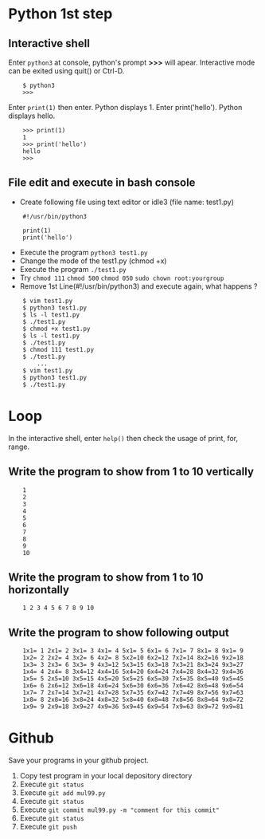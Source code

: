 # Python 1st step

## Interactive shell
Enter `python3` at console, python's prompt **>>>** will apear. Interactive mode can be exited using quit() or Ctrl-D.

```
    $ python3
    >>>
```

Enter `print(1)` then enter. Python displays 1. Enter print('hello'). Python displays hello.

```
    >>> print(1)
    1
    >>> print('hello')
    hello
    >>> 
```

## File edit and execute in bash console
- Create following file using text editor or idle3 (file name: test1.py)

```
    #!/usr/bin/python3
    
    print(1)
    print('hello')
```

- Execute the program `python3 test1.py`
- Change the mode of the test1.py (chmod +x)
- Execute the program `./test1.py`
- Try `chmod 111` `chmod 500` `chmod 050` `sudo chown root:yourgroup`
- Remove 1st Line(#!/usr/bin/python3) and execute again, what happens ?
```
    $ vim test1.py
    $ python3 test1.py 
    $ ls -l test1.py
    $ ./test1.py
    $ chmod +x test1.py
    $ ls -l test1.py
    $ ./test1.py
    $ chmod 111 test1.py
    $ ./test1.py
        ...
    $ vim test1.py
    $ python3 test1.py 
    $ ./test1.py
```

# Loop
In the interactive shell, enter `help()` then check the usage of print, for, range.

## Write the program to show from 1 to 10 vertically

```
    1
    2
    3
    4
    5
    6
    7
    8
    9
    10
```

## Write the program to show from 1 to 10 horizontally

```
    1 2 3 4 5 6 7 8 9 10
```

## Write the program to show following output

```
    1x1= 1 2x1= 2 3x1= 3 4x1= 4 5x1= 5 6x1= 6 7x1= 7 8x1= 8 9x1= 9
    1x2= 2 2x2= 4 3x2= 6 4x2= 8 5x2=10 6x2=12 7x2=14 8x2=16 9x2=18
    1x3= 3 2x3= 6 3x3= 9 4x3=12 5x3=15 6x3=18 7x3=21 8x3=24 9x3=27
    1x4= 4 2x4= 8 3x4=12 4x4=16 5x4=20 6x4=24 7x4=28 8x4=32 9x4=36
    1x5= 5 2x5=10 3x5=15 4x5=20 5x5=25 6x5=30 7x5=35 8x5=40 9x5=45
    1x6= 6 2x6=12 3x6=18 4x6=24 5x6=30 6x6=36 7x6=42 8x6=48 9x6=54
    1x7= 7 2x7=14 3x7=21 4x7=28 5x7=35 6x7=42 7x7=49 8x7=56 9x7=63
    1x8= 8 2x8=16 3x8=24 4x8=32 5x8=40 6x8=48 7x8=56 8x8=64 9x8=72
    1x9= 9 2x9=18 3x9=27 4x9=36 5x9=45 6x9=54 7x9=63 8x9=72 9x9=81
```

# Github
Save your programs in your github project.

1. Copy test program in your local depository directory
1. Execute `git status`
1. Execute `git add mul99.py`
1. Execute `git status`
1. Execute `git commit mul99.py -m "comment for this commit"`
1. Execute `git status`
1. Execute `git push`

